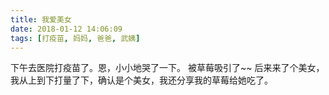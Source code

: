 ```yaml
---
title: 我爱美女
date: 2018-01-12 14:06:09
tags: [打疫苗, 妈妈, 爸爸, 武姨]
---
```

下午去医院打疫苗了。恩，小小地哭了一下。
被草莓吸引了~~
后来来了个美女，我从上到下打量了下，确认是个美女，我还分享我的草莓给她吃了。
